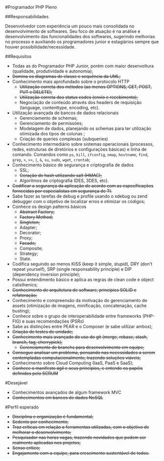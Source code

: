 #Programador PHP Pleno

##Responsabilidades

Desenvolvedor com experiência um pouco mais consolidada no desenvolvimento de softwares. Seu foco de atuação é na análise e desenvolvimento das funcionalidades dos softwares, sugerindo melhorias no processo e auxiliando os programadores junior e estagiários sempre que houver possibilidade/necessidade.

##Requisitos

- Todas as do Programador PHP Junior, porém com maior desenvoltura (qualidade, produtividade e autonomia);
- ~~Domina os diagramas de classe e sequência da UML;~~
- Conhecimento mais aprofundado sobre o protocolo HTTP
	- ~~Utilização correta dos métodos (ao menos OPTIONS, GET, POST, PUT e DELETE);~~
	- ~~Utilização correta dos status codes (envio e recebimento);~~
	- Negociação de conteúdo através dos headers de requisição (language,
content­type, encoding, etc). 
- Utilização avançada de bancos de dados relacionais
	- Gerenciamento de schemas;
	- Gerenciamento de permissões;
	- Modelagem de dados, planejando os schemas para ter utilização otimizada dos tipos de colunas ;
	- Criação de queries complexas (subqueries)
- Conhecimento intermediário sobre sistemas operacionais (processos, redes, estruturas de diretórios e configurações básicas) e linha de comando. Comandos como `ps`, `kill`, `ifconfig`, `nmap`, `hostname`, `find`, `grep`, `>`, `>>`, `|`, `&`, `su`, `sudo`, `wget`, `crontab`;
- Conhecimento básico de segurança e criptografia de dados
	- SSL;
	- ~~Geração de hash utilizando salt (HMAC);~~
	- Algoritmos de criptografia (DES, 3DES, etc).
- ~~Codificar a segurança da aplicação de acordo com as especificações fornecidas por especialistas em segurança de TI.~~
- Sabe fazer as tarefas de debug e profile usando o xdebug ou zend debugger com o objetivo de localizar erros e otimizar os códigos;
- Conhece os design patterns básicos
	- ~~Abstract Factory;~~
	- ~~Factory Method;~~
	- ~~Singleton;~~
	- Adapter;
	- Decorator;
	- Proxy;
	- ~~Facade;~~
	- Composite;
	- Strategy;
	- State.
- Codifica seguindo ao menos KISS (keep it simple, stupid), DRY (don't repeat yourself),
SRP (single responsability principle) e DIP (dependency inversion principle);
- Possui entendimento básico e aplica as regras de clean code e object calisthenics;
- ~~Conhecimento de arquitetura de software, princípios SOLID e refatoração;~~
- Conhecimento e compreensão da motivação do gerenciamento de assets (otimização de imagens, minificação, concatenação, cache busting);
- Conhece sobre o grupo de interoperabilidade entre frameworks (PHP-FIG)
e suas recomendações (PSRs)
- Sabe as distinções entre PEAR e o Composer (e sabe utilizar ambos);
- ~~Criação de testes de unidade;~~
- ~~Conhecimento mais avançado do uso do git (merge, rebase, stash, branch, tag,
cherry­pick);~~
	- ~~Gerenciamento de branchs para desenvolvimento em equipe;~~
- ~~Consegue analisar um problema, pensando nas necessidades a serem contempladas
computacionalmente, trazendo soluções viáveis;~~
- Conhecimento sobre Cloud Computing (IaaS, PaaS e SaaS);
- ~~Conhece o manifesto ágil e seus princípios, e entende os papéis definidos pelo SCRUM~~


#Desejável

- Conhecimentos avançados de algum framework MVC
- ~~Conhecimentos em bancos de dados NoSQL~~

#Perfil esperado

- ~~Disciplina e organização é fundamental;~~
- ~~Sedento por conhecimento;~~
- ~~Traz críticas em relação a ferramentas utilizadas, com o objetivo de melhorar o
desenvolvimento;~~
- ~~Pesquisador nas horas vagas, trazendo novidades que podem ser realmente aplicadas nos projetos;~~
- ~~Senso crítico;~~
- ~~Engajamento com a equipe, para crescimento sustentável de todos.~~

